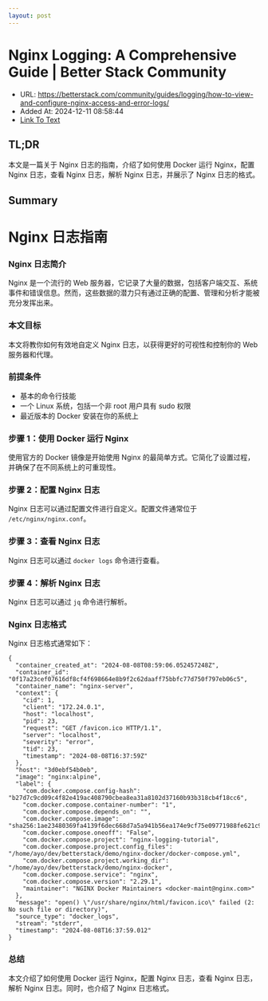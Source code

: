 ```yaml
---
layout: post
---
```

# Nginx Logging: A Comprehensive Guide | Better Stack Community
- URL: https://betterstack.com/community/guides/logging/how-to-view-and-configure-nginx-access-and-error-logs/
- Added At: 2024-12-11 08:58:44
- [Link To Text](2024-12-11-nginx-logging-a-comprehensive-guide-better-stack-community_raw.md)

## TL;DR
本文是一篇关于 Nginx 日志的指南，介绍了如何使用 Docker 运行 Nginx，配置 Nginx 日志，查看 Nginx 日志，解析 Nginx 日志，并展示了 Nginx 日志的格式。

## Summary
**Nginx 日志指南**
================

### **Nginx 日志简介**

Nginx 是一个流行的 Web 服务器，它记录了大量的数据，包括客户端交互、系统事件和错误信息。然而，这些数据的潜力只有通过正确的配置、管理和分析才能被充分发挥出来。

### **本文目标**

本文将教你如何有效地自定义 Nginx 日志，以获得更好的可视性和控制你的 Web 服务器和代理。

### **前提条件**

*   基本的命令行技能
*   一个 Linux 系统，包括一个非 root 用户具有 sudo 权限
*   最近版本的 Docker 安装在你的系统上

### **步骤 1：使用 Docker 运行 Nginx**

使用官方的 Docker 镜像是开始使用 Nginx 的最简单方式。它简化了设置过程，并确保了在不同系统上的可重现性。

### **步骤 2：配置 Nginx 日志**

Nginx 日志可以通过配置文件进行自定义。配置文件通常位于 `/etc/nginx/nginx.conf`。

### **步骤 3：查看 Nginx 日志**

Nginx 日志可以通过 `docker logs` 命令进行查看。

### **步骤 4：解析 Nginx 日志**

Nginx 日志可以通过 `jq` 命令进行解析。

### **Nginx 日志格式**

Nginx 日志格式通常如下：

```
{
  "container_created_at": "2024-08-08T08:59:06.052457248Z",
  "container_id": "0f17a23cef07616df8cf4f698664e8b9f2c62daaff75bbfc77d750f797eb06c5",
  "container_name": "nginx-server",
  "context": {
    "cid": 1,
    "client": "172.24.0.1",
    "host": "localhost",
    "pid": 23,
    "request": "GET /favicon.ico HTTP/1.1",
    "server": "localhost",
    "severity": "error",
    "tid": 23,
    "timestamp": "2024-08-08T16:37:59Z"
  },
  "host": "3d0ebf54b0eb",
  "image": "nginx:alpine",
  "label": {
    "com.docker.compose.config-hash": "b27d7c9cd09c4f82e419ac408790cbea8ea31a8102d37160b93b318cb4f18cc6",
    "com.docker.compose.container-number": "1",
    "com.docker.compose.depends_on": "",
    "com.docker.compose.image": "sha256:1ae23480369fa4139f6dec668d7a5a941b56ea174e9cf75e09771988fe621c95",
    "com.docker.compose.oneoff": "False",
    "com.docker.compose.project": "nginx-logging-tutorial",
    "com.docker.compose.project.config_files": "/home/ayo/dev/betterstack/demo/nginx-docker/docker-compose.yml",
    "com.docker.compose.project.working_dir": "/home/ayo/dev/betterstack/demo/nginx-docker",
    "com.docker.compose.service": "nginx",
    "com.docker.compose.version": "2.29.1",
    "maintainer": "NGINX Docker Maintainers <docker-maint@nginx.com>"
  },
  "message": "open() \"/usr/share/nginx/html/favicon.ico\" failed (2: No such file or directory)",
  "source_type": "docker_logs",
  "stream": "stderr",
  "timestamp": "2024-08-08T16:37:59.012"
}
```

### **总结**

本文介绍了如何使用 Docker 运行 Nginx，配置 Nginx 日志，查看 Nginx 日志，解析 Nginx 日志。同时，也介绍了 Nginx 日志格式。
